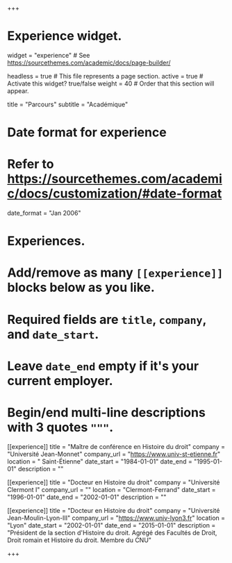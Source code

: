 +++
# Experience widget.

widget = "experience"  # See https://sourcethemes.com/academic/docs/page-builder/

headless = true  # This file represents a page section.
active = true  # Activate this widget? true/false
weight = 40  # Order that this section will appear.

title = "Parcours"
subtitle = "Académique"

# Date format for experience
#   Refer to https://sourcethemes.com/academic/docs/customization/#date-format

date_format = "Jan 2006"

# Experiences.
#   Add/remove as many `[[experience]]` blocks below as you like.
#   Required fields are `title`, `company`, and `date_start`.
#   Leave `date_end` empty if it's your current employer.
#   Begin/end multi-line descriptions with 3 quotes `"""`.

[[experience]]
  title = "Maître de conférence en Histoire du droit"
  company = "Université Jean-Monnet"
  company_url = "https://www.univ-st-etienne.fr"
  location = " Saint-Étienne"
  date_start = "1984-01-01"
  date_end = "1995-01-01"
  description = ""
  
[[experience]]
  title = "Docteur en Histoire du droit"
  company = "Université Clermont I"
  company_url = ""
  location = "Clermont-Ferrand"
  date_start = "1996-01-01"
  date_end = "2002-01-01"
  description = ""

[[experience]]
  title = "Docteur en Histoire du droit"
  company = "Université Jean-Moulin-Lyon-III"
  company_url = "https://www.univ-lyon3.fr"
  location = "Lyon"
  date_start = "2002-01-01"
  date_end = "2015-01-01"
  description = "Président de la section d'Histoire du droit. Agrégé des Facultés de Droit, Droit romain et Histoire du droit. Membre du CNU"

+++